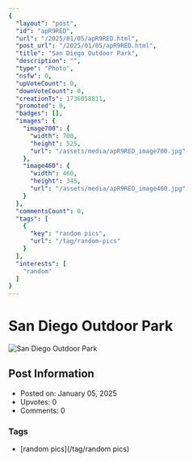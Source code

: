 ```yaml
---
{
  "layout": "post",
  "id": "apR9RED",
  "url": "/2025/01/05/apR9RED.html",
  "post_url": "/2025/01/05/apR9RED.html",
  "title": "San Diego Outdoor Park",
  "description": "",
  "type": "Photo",
  "nsfw": 0,
  "upVoteCount": 0,
  "downVoteCount": 0,
  "creationTs": 1736058811,
  "promoted": 0,
  "badges": [],
  "images": {
    "image700": {
      "width": 700,
      "height": 525,
      "url": "/assets/media/apR9RED_image700.jpg"
    },
    "image460": {
      "width": 460,
      "height": 345,
      "url": "/assets/media/apR9RED_image460.jpg"
    }
  },
  "commentsCount": 0,
  "tags": [
    {
      "key": "random pics",
      "url": "/tag/random-pics"
    }
  ],
  "interests": [
    "random"
  ]
}
---
```


# San Diego Outdoor Park

![San Diego Outdoor Park](/assets/media/apR9RED_image700.jpg)

## Post Information

- Posted on: January 05, 2025
- Upvotes: 0
- Comments: 0

### Tags

- [random pics](/tag/random pics)
